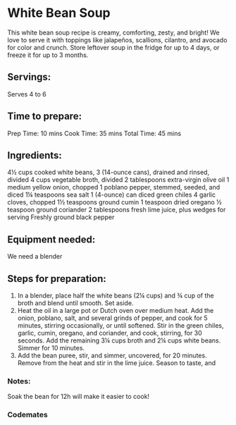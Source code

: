 # White Bean Soup
This white bean soup recipe is creamy, comforting, zesty, and bright! We love to serve it with toppings like jalapeños, scallions, cilantro, and avocado for color and crunch. Store leftover soup in the fridge for up to 4 days, or freeze it for up to 3 months.

## Servings: 
Serves 4 to 6

## Time to prepare: 
Prep Time: 10 mins
Cook Time: 35 mins 
Total Time: 45 mins

## Ingredients:
4½ cups cooked white beans, 3 (14-ounce cans), drained and rinsed, divided
4 cups vegetable broth, divided
2 tablespoons extra-virgin olive oil
1 medium yellow onion, chopped
1 poblano pepper, stemmed, seeded, and diced
1¼ teaspoons sea salt
1 (4-ounce) can diced green chiles
4 garlic cloves, chopped
1½ teaspoons ground cumin
1 teaspoon dried oregano
½ teaspoon ground coriander
2 tablespoons fresh lime juice, plus wedges for serving
Freshly ground black pepper

## Equipment needed:
We need a blender

## Steps for preparation:

1.  In a blender, place half the white beans (2¼ cups) and ¾ cup of the
broth and blend until smooth. Set aside.
2.  Heat the oil in a large pot or Dutch oven over medium heat. Add the
onion, poblano, salt, and several grinds of pepper, and cook for 5
minutes, stirring occasionally, or until softened. Stir in the green
chiles, garlic, cumin, oregano, and coriander, and cook, stirring, for
30 seconds. Add the remaining 3¼ cups broth and 2¼ cups white
beans. Simmer for 10 minutes.
3.  Add the bean puree, stir, and simmer, uncovered, for 20 minutes.
Remove from the heat and stir in the lime juice. Season to taste, and

### Notes:

Soak the bean for 12h will make it easier to cook!

### Codemates #
